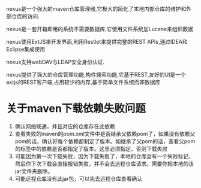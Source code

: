 nexus是一个强大的maven仓库管理器,它极大的简化了本地内部仓库的维护和外部仓库的访问.

nexus是一套开箱即用的系统不需要数据库,它使用文件系统加Lucene来组织数据

nexus使用ExtJS来开发界面,利用Restlet来提供完整的REST APIs,通过IDEA和Eclipse集成使用

nexus支持webDAV与LDAP安全身份认证.

nexus提供了强大的仓库管理功能,构件搜索功能,它基于REST,友好的UI是一个extjs的REST客户端,占用较少的内存,基于简单文件系统而非数据库

# 关于maven下载依赖失败问题
1. 确认网络联通，并且对应的仓库存在此依赖
2. 查看失败的maven的pom.xml文件中是否继承父依赖pom了，如果没有依赖父pom的话，确认好每个依赖都制定了版本。如继承了父pom的话，查看父pom的<dependencyManagement>标签中的依赖是否都指定了版本。这里必须指定，否则下载失败
3. 可能因为第一次下载失败，因为下载失败了，本地的仓库会有一个失败标记，然后你下次下载会直接报错失败，并不会去远程仓库请求。需要你把本地的该jar文件夹删除。
4. 可能远程仓库没有此jar包，可以先去远程仓库查看确认